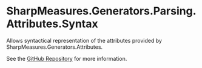 # SharpMeasures.Generators.Parsing.Attributes.Syntax

Allows syntactical representation of the attributes provided by SharpMeasures.Generators.Attributes.

See the [GitHub Repository](https://github.com/SharpMeasures/sharp-measures-generators) for more information.
